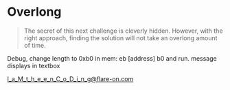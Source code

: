 # Overlong

> The secret of this next challenge is cleverly hidden. However, with the right approach, finding the solution will not take an overlong amount of time.

Debug, change length to 0xb0 in mem: eb [address] b0 and run. message displays in textbox

I_a_M_t_h_e_e_n_C_o_D_i_n_g@flare-on.com
